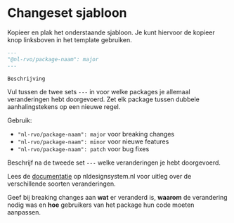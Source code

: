 # Changeset sjabloon

Kopieer en plak het onderstaande sjabloon. Je kunt hiervoor de kopieer knop linksboven in het template gebruiken.

```markdown
---
"@nl-rvo/package-naam": major
---

Beschrijving
```

Vul tussen de twee sets `---` in voor welke packages je allemaal veranderingen hebt doorgevoerd. Zet elk package tussen
dubbele aanhalingstekens op een nieuwe regel.

Gebruik:

- `"nl-rvo/package-naam": major` voor breaking changes
- `"nl-rvo/package-naam": minor` voor nieuwe features
- `"nl-rvo/package-naam": patch` voor bug fixes

Beschrijf na de tweede set `---` welke veranderingen je hebt doorgevoerd.

Lees de [documentatie][1] op nldesignsystem.nl voor uitleg over de verschillende soorten veranderingen.

Geef bij breaking changes aan **wat** er veranderd is, **waarom** de verandering nodig was en **hoe** gebruikers van het
package hun code moeten aanpassen.

[1]: https://nldesignsystem.nl/handboek/design/overzicht
